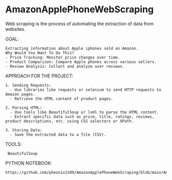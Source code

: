 # AmazonApplePhoneWebScraping
Web scraping is the process of automating the extraction of data from websites. 

GOAL:

    Extracting information about Apple iphones sold on Amazon.
    Why Would You Want To Do This?
    - Price Tracking: Monitor price changes over time.
    - Product Comparison: Compare Apple phones across various sellers.
    - Review Analysis: Collect and analyze user reviews.
    

APPROACH FOR THE PROJECT:
  
    1. Sending Requests:
      - Use libraries like requests or selenium to send HTTP requests to Amazon pages.
      - Retrieve the HTML content of product pages.

    2. Parsing HTML:
      - Use tools like BeautifulSoup or lxml to parse the HTML content.
      - Extract specific data such as price, title, ratings, reviews, product descriptions, etc. using CSS selectors or XPath.

    3. Storing Data:
      - Save the extracted data to a file (CSV).
   

TOOLS:

     BeautifulSoup

PYTHON NOTEBOOK:

    https://github.com/pheonix2109/AmazonApplePhoneWebScraping/blob/main/Amazon_WebScrapping_Final.ipynb
    

